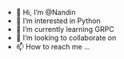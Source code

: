 - 👋 Hi, I’m @Nandin
- 👀 I’m interested in Python
- 🌱 I’m currently learning GRPC
- 💞️ I’m looking to collaborate on 
- 📫 How to reach me ...

<!---
Nandin01/Nandin01 is a ✨ special ✨ repository because its `README.md` (this file) appears on your GitHub profile.
You can click the Preview link to take a look at your changes.
--->
